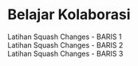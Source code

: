 # Belajar Kolaborasi
Latihan Squash Changes - BARIS 1<br>
Latihan Squash Changes - BARIS 2<br>
Latihan Squash Changes - BARIS 3
